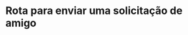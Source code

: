 #  Rota para enviar uma solicitação de amigo

<api-endpoint openapi-path="../../specifications/shapeUpSwagger2.json" method="POST" endpoint="/v1/Friend/sendFriendRequest"/>